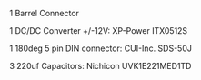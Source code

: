 1 Barrel Connector

1 DC/DC Converter +/-12V: XP-Power ITX0512S

1 180deg 5 pin DIN connector: CUI-Inc. SDS-50J

3 220uf Capacitors: Nichicon UVK1E221MED1TD
